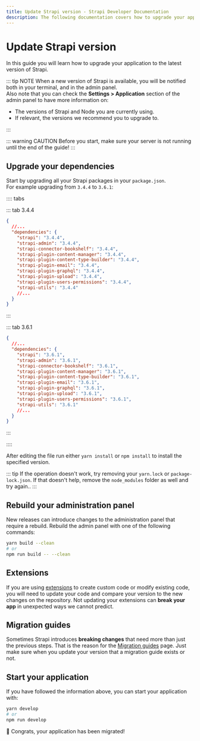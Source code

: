 ```yaml
---
title: Update Strapi version - Strapi Developer Documentation
description: The following documentation covers how to upgrade your application to the latest version of Strapi.
---
```


# Update Strapi version

In this guide you will learn how to upgrade your application to the latest version of Strapi.

::: tip NOTE
When a new version of Strapi is available, you will be notified both in your terminal, and in the admin panel. <br>
Also note that you can check the **Settings > Application** section of the admin panel to have more information on:

- The versions of Strapi and Node you are currently using.
- If relevant, the versions we recommend you to upgrade to.

:::

::: warning CAUTION
Before you start, make sure your server is not running until the end of the guide!
:::

## Upgrade your dependencies

Start by upgrading all your Strapi packages in your `package.json`.<br>
For example upgrading from `3.4.4` to `3.6.1`:

:::: tabs

::: tab 3.4.4

```json
{
  //...
  "dependencies": {
    "strapi": "3.4.4",
    "strapi-admin": "3.4.4",
    "strapi-connector-bookshelf": "3.4.4",
    "strapi-plugin-content-manager": "3.4.4",
    "strapi-plugin-content-type-builder": "3.4.4",
    "strapi-plugin-email": "3.4.4",
    "strapi-plugin-graphql": "3.4.4",
    "strapi-plugin-upload": "3.4.4",
    "strapi-plugin-users-permissions": "3.4.4",
    "strapi-utils": "3.4.4"
    //...
  }
}
```

:::

::: tab 3.6.1

```json
{
  //...
  "dependencies": {
    "strapi": "3.6.1",
    "strapi-admin": "3.6.1",
    "strapi-connector-bookshelf": "3.6.1",
    "strapi-plugin-content-manager": "3.6.1",
    "strapi-plugin-content-type-builder": "3.6.1",
    "strapi-plugin-email": "3.6.1",
    "strapi-plugin-graphql": "3.6.1",
    "strapi-plugin-upload": "3.6.1",
    "strapi-plugin-users-permissions": "3.6.1",
    "strapi-utils": "3.6.1"
    //...
  }
}
```

:::

::::

After editing the file run either `yarn install` or `npm install` to install the specified version.

::: tip
If the operation doesn't work, try removing your `yarn.lock` or `package-lock.json`. If that doesn't help, remove the  `node_modules` folder as well and try again..
:::

## Rebuild your administration panel

New releases can introduce changes to the administration panel that require a rebuild.
Rebuild the admin panel with one of the following commands:

```bash
yarn build --clean
# or
npm run build -- --clean
```

## Extensions

If you are using [extensions](/developer-docs/latest/development/plugin-customization.md) to create custom code or modify existing code, you will need to update your code and compare your version to the new changes on the repository. Not updating your extensions can **break your app** in unexpected ways we cannot predict.

## Migration guides

Sometimes Strapi introduces **breaking changes** that need more than just the previous steps.
That is the reason for the [Migration guides](/developer-docs/latest/update-migration-guides/migration-guides.md) page.
Just make sure when you update your version that a migration guide exists or not.

## Start your application

If you have followed the information above, you can start your application with:

```bash
yarn develop
# or
npm run develop
```

🎉 Congrats, your application has been migrated!
